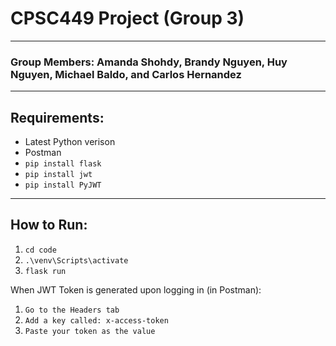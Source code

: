 # CPSC449 Project (Group 3)
---
### Group Members: Amanda Shohdy, Brandy Nguyen, Huy Nguyen, Michael Baldo, and Carlos Hernandez
---
## Requirements:
- Latest Python verison
- Postman
- ```pip install flask```
- ```pip install jwt```
- ```pip install PyJWT```
---
## How to Run:
1. ```cd code```
2. ```.\venv\Scripts\activate```
3. ```flask run```

When JWT Token is generated upon logging in (in Postman):  
1. ```Go to the Headers tab```  
2. ```Add a key called: x-access-token```  
3. ```Paste your token as the value```  
